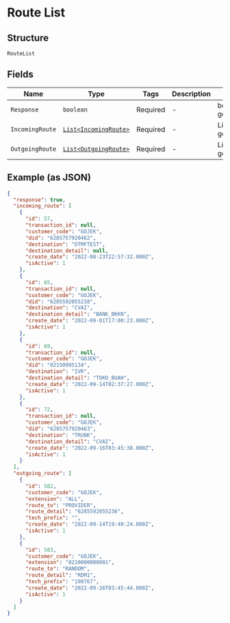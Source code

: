 
# Route List

## Structure

`RouteList`

## Fields

| Name | Type | Tags | Description | Getter | Setter |
|  --- | --- | --- | --- | --- | --- |
| `Response` | `boolean` | Required | - | boolean getResponse() | setResponse(boolean response) |
| `IncomingRoute` | [`List<IncomingRoute>`](../../doc/models/incoming-route.md) | Required | - | List<IncomingRoute> getIncomingRoute() | setIncomingRoute(List<IncomingRoute> incomingRoute) |
| `OutgoingRoute` | [`List<OutgoingRoute>`](../../doc/models/outgoing-route.md) | Required | - | List<OutgoingRoute> getOutgoingRoute() | setOutgoingRoute(List<OutgoingRoute> outgoingRoute) |

## Example (as JSON)

```json
{
  "response": true,
  "incoming_route": [
    {
      "id": 57,
      "transaction_id": null,
      "customer_code": "GOJEK",
      "did": "6285757920462",
      "destination": "DTMFTEST",
      "destination_detail": null,
      "create_date": "2022-08-23T22:57:32.000Z",
      "isActive": 1
    },
    {
      "id": 65,
      "transaction_id": null,
      "customer_code": "GOJEK",
      "did": "6285592055238",
      "destination": "CVAI",
      "destination_detail": "BANK_BKKN",
      "create_date": "2022-09-01T17:00:23.000Z",
      "isActive": 1
    },
    {
      "id": 69,
      "transaction_id": null,
      "customer_code": "GOJEK",
      "did": "02150995134",
      "destination": "IVR",
      "destination_detail": "TOKO_BUAH",
      "create_date": "2022-09-14T02:37:27.000Z",
      "isActive": 1
    },
    {
      "id": 72,
      "transaction_id": null,
      "customer_code": "GOJEK",
      "did": "6285757920463",
      "destination": "TRUNK",
      "destination_detail": "CVAI",
      "create_date": "2022-09-16T03:45:38.000Z",
      "isActive": 1
    }
  ],
  "outgoing_route": [
    {
      "id": 582,
      "customer_code": "GOJEK",
      "extension": "ALL",
      "route_to": "PROVIDER",
      "route_detail": "6285592055236",
      "tech_prefix": "",
      "create_date": "2022-09-14T19:40:24.000Z",
      "isActive": 1
    },
    {
      "id": 583,
      "customer_code": "GOJEK",
      "extension": "8210000000001",
      "route_to": "RANDOM",
      "route_detail": "RDM1",
      "tech_prefix": "198767",
      "create_date": "2022-09-16T03:45:44.000Z",
      "isActive": 1
    }
  ]
}
```


